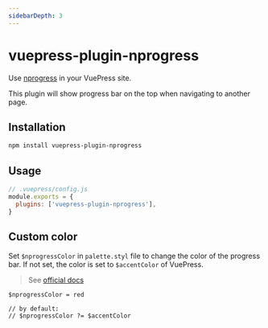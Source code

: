 ```yaml
---
sidebarDepth: 3
---
```


# vuepress-plugin-nprogress <GitHubLink repo="vuepress/vuepress-plugin-nprogress"/>

Use [nprogress](https://github.com/rstacruz/nprogress) in your VuePress site.

This plugin will show progress bar on the top when navigating to another page.

## Installation

```sh
npm install vuepress-plugin-nprogress
```

## Usage

```js
// .vuepress/config.js
module.exports = {
  plugins: ['vuepress-plugin-nprogress'],
}
```

## Custom color

Set `$nprogressColor` in `palette.styl` file to change the color of the progress bar. If not set, the color is set to `$accentColor` of VuePress.

> See [official docs](https://v1.vuepress.vuejs.org/config/#palette-styl)

```stylus
$nprogressColor = red

// by default:
// $nprogressColor ?= $accentColor
```
